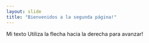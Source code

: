 ```yaml
---
layout: slide
title: "Bienvenidos a la segunda página!"
---
```

Mi texto
Utiliza la flecha hacia la derecha para avanzar!
